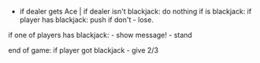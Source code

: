 - if dealer gets Ace
  | if dealer isn't blackjack:
  do nothing
  if is blackjack:
  if player has blackjack: push
  if don't - lose.

if one of players has blackjack: - show message! - stand

end of game:
if player got blackjack - give 2/3
